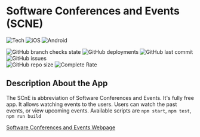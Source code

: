 # Software Conferences and Events (SCNE)

![Tech](https://img.shields.io/badge/reactJS-9904d9?logo=react)
![iOS](https://img.shields.io/badge/in_progress-9904d9?logo=ios)
![Android](https://img.shields.io/badge/in_progress-9904d9?logo=android)

![GitHub branch checks state](https://img.shields.io/github/checks-status/aykutkorkmaz1/scne/master?label=branch%20Check&color=31ab2b)
![GitHub deployments](https://img.shields.io/github/deployments/aykutkorkmaz1/scne/Production?label=deploy%20status&color=31ab2b)
![GitHub last commit](https://img.shields.io/github/last-commit/aykutkorkmaz1/scne?color=31ab2b)
![GitHub issues](https://img.shields.io/github/issues/aykutkorkmaz1/scne?color=31ab2b)\
![GitHub repo size](https://img.shields.io/github/repo-size/aykutkorkmaz1/SCNE)
![Complete Rate](https://img.shields.io/badge/complete_rate-_85_-9904d9)

## Description About the App

The SCnE is abbreviation of Software Conferences and Events. It's fully free app. It allows watching events to the users. Users can watch the past events, or view upcoming events. Available scripts are `npm start`, `npm test`, `npm run build`

[Software Conferences and Events Webpage](https://scne.vercel.app)

<!--
# Getting Started with Create React App

This project was bootstrapped with [Create React App](https://github.com/facebook/create-react-app).

## Available Scripts

In the project directory, you can run:

### `npm start`

Runs the app in the development mode.\
Open [http://localhost:3000](http://localhost:3000) to view it in the browser.

The page will reload if you make edits.\
You will also see any lint errors in the console.

### `npm test`

Launches the test runner in the interactive watch mode.\
See the section about [running tests](https://facebook.github.io/create-react-app/docs/running-tests) for more information.

### `npm run build`

Builds the app for production to the `build` folder.\
It correctly bundles React in production mode and optimizes the build for the best performance.

The build is minified and the filenames include the hashes.\
Your app is ready to be deployed!

See the section about [deployment](https://facebook.github.io/create-react-app/docs/deployment) for more information.

### `npm run eject`

**Note: this is a one-way operation. Once you `eject`, you can’t go back!**

If you aren’t satisfied with the build tool and configuration choices, you can `eject` at any time. This command will remove the single build dependency from your project.

Instead, it will copy all the configuration files and the transitive dependencies (webpack, Babel, ESLint, etc) right into your project so you have full control over them. All of the commands except `eject` will still work, but they will point to the copied scripts so you can tweak them. At this point you’re on your own.

You don’t have to ever use `eject`. The curated feature set is suitable for small and middle deployments, and you shouldn’t feel obligated to use this feature. However we understand that this tool wouldn’t be useful if you couldn’t customize it when you are ready for it.

## Learn More

You can learn more in the [Create React App documentation](https://facebook.github.io/create-react-app/docs/getting-started).

To learn React, check out the [React documentation](https://reactjs.org/).

### Code Splitting

This section has moved here: [https://facebook.github.io/create-react-app/docs/code-splitting](https://facebook.github.io/create-react-app/docs/code-splitting)

### Analyzing the Bundle Size

This section has moved here: [https://facebook.github.io/create-react-app/docs/analyzing-the-bundle-size](https://facebook.github.io/create-react-app/docs/analyzing-the-bundle-size)

### Making a Progressive Web App

This section has moved here: [https://facebook.github.io/create-react-app/docs/making-a-progressive-web-app](https://facebook.github.io/create-react-app/docs/making-a-progressive-web-app)

### Advanced Configuration

This section has moved here: [https://facebook.github.io/create-react-app/docs/advanced-configuration](https://facebook.github.io/create-react-app/docs/advanced-configuration)

### Deployment

This section has moved here: [https://facebook.github.io/create-react-app/docs/deployment](https://facebook.github.io/create-react-app/docs/deployment)

### `npm run build` fails to minify

This section has moved here: [https://facebook.github.io/create-react-app/docs/troubleshooting#npm-run-build-fails-to-minify](https://facebook.github.io/create-react-app/docs/troubleshooting#npm-run-build-fails-to-minify)
-->
